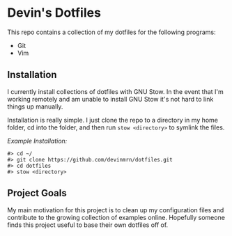 Devin's Dotfiles
=================

This repo contains a collection of my dotfiles for the following programs:

* Git
* Vim

Installation
------------

I currently install collections of dotfiles with GNU Stow. In the event that
I'm working remotely and am unable to install GNU Stow it's not hard to link
things up manually.

Installation is really simple. I just clone the repo to a directory in my home
folder, cd into the folder, and then run `stow <directory>` to symlink the
files.

*Example Installation:*
```
#> cd ~/
#> git clone https://github.com/devinmrn/dotfiles.git
#> cd dotfiles
#> stow <directory>
```

Project Goals
-------------

My main motivation for this project is to clean up my configuration files and 
contribute to the growing collection of examples online. Hopefully someone finds
this project useful to base their own dotfiles off of.
